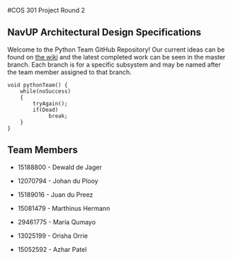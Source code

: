 #COS 301 Project Round 2
## NavUP Architectural Design Specifications

Welcome to the Python Team GitHub Repository! Our current ideas can be found on [the wiki](https://github.com/sjohandup/SE-Python-Team/wiki) and the latest completed work can be seen in the master branch. Each branch is for a specific subsystem and may be named after the team member assigned to that branch.

```
void pythonTeam() {
    while(noSuccess)
    {
        tryAgain();
        if(Dead)
             break;
    }
}
```

## Team Members

- 15188800 - Dewald de Jager

- 12070794 - Johan du Plooy

- 15189016 - Juan du Preez

- 15081479 - Marthinus Hermann

- 29461775 - Maria Qumayo

- 13025199 - Orisha Orrie

- 15052592 - Azhar Patel